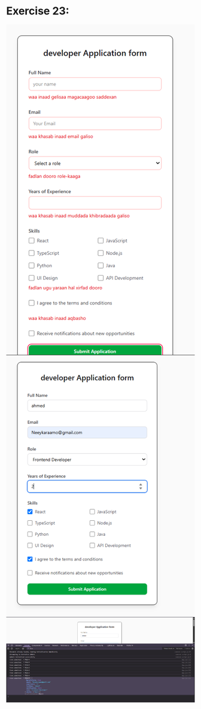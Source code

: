 # Exercise 23: 
![Exercise 23](/exercise23/src/assets/Screenshot%202025-10-25%20145059.png)
![Exercise 23](/exercise23/src/assets/Screenshot%202025-10-25%20145123.png)
![Exercise 23](/exercise23/src/assets/Screenshot%202025-10-25%20145148.png)
